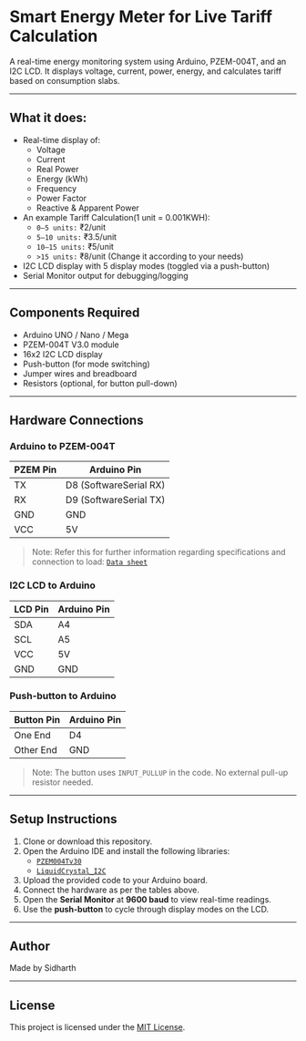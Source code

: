 #  Smart Energy Meter for Live Tariff Calculation

A real-time energy monitoring system using Arduino, PZEM-004T, and an I2C LCD. It displays voltage, current, power, energy, and calculates tariff based on consumption slabs.

---

## What it does:

- Real-time display of:
  - Voltage
  - Current
  - Real Power
  - Energy (kWh)
  - Frequency
  - Power Factor
  - Reactive & Apparent Power
- An example Tariff Calculation(1 unit = 0.001KWH):
  - `0–5 units:` ₹2/unit  
  - `5–10 units:` ₹3.5/unit  
  - `10–15 units:` ₹5/unit  
  - `>15 units:` ₹8/unit
  (Change it according to your needs)
- I2C LCD display with 5 display modes (toggled via a push-button)
- Serial Monitor output for debugging/logging

---

## Components Required

- Arduino UNO / Nano / Mega
- PZEM-004T V3.0 module
- 16x2 I2C LCD display
- Push-button (for mode switching)
- Jumper wires and breadboard
- Resistors (optional, for button pull-down)

---

## Hardware Connections

### Arduino to PZEM-004T 

| PZEM Pin | Arduino Pin           |
|----------|------------------------|
| TX       | D8 (SoftwareSerial RX) |
| RX       | D9 (SoftwareSerial TX) |
| GND      | GND                    |
| VCC      | 5V                     |

>Note: Refer this for further information regarding specifications and connection to load: [`Data sheet`](https://innovatorsguru.com/wp-content/uploads/2019/06/PZEM-004T-V3.0-Datasheet-User-Manual.pdf)

### I2C LCD to Arduino

| LCD Pin | Arduino Pin    |
|---------|----------------|
| SDA     | A4             |
| SCL     | A5             |
| VCC     | 5V             |
| GND     | GND            |

### Push-button to Arduino

| Button Pin | Arduino Pin |
|------------|-------------|
| One End    | D4          |
| Other End  | GND         |

> Note: The button uses `INPUT_PULLUP` in the code. No external pull-up resistor needed.

---

## Setup Instructions

1. Clone or download this repository.
2. Open the Arduino IDE and install the following libraries:
   - [`PZEM004Tv30`](https://github.com/olehs/PZEM004T)
   - [`LiquidCrystal_I2C`](https://github.com/johnrickman/LiquidCrystal_I2C)
3. Upload the provided code to your Arduino board.
4. Connect the hardware as per the tables above.
5. Open the **Serial Monitor** at **9600 baud** to view real-time readings.
6. Use the **push-button** to cycle through display modes on the LCD.

---

## Author

Made by Sidharth

---

## License

This project is licensed under the [MIT License](LICENSE).
